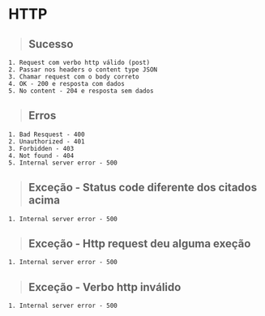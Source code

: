 # HTTP

> ## Sucesso

    1. Request com verbo http válido (post)
    2. Passar nos headers o content type JSON
    3. Chamar request com o body correto
    4. OK - 200 e resposta com dados
    5. No content - 204 e resposta sem dados

> ## Erros

    1. Bad Resquest - 400
    2. Unauthorized - 401
    3. Forbidden - 403
    4. Not found - 404
    5. Internal server error - 500

> ## Exceção - Status code diferente dos citados acima

    1. Internal server error - 500

> ## Exceção - Http request deu alguma exeção

    1. Internal server error - 500

> ## Exceção - Verbo http inválido

    1. Internal server error - 500
